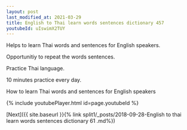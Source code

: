 ```yaml
---
layout: post
last_modified_at: 2021-03-29
title: English to Thai learn words sentences dictionary 457 
youtubeId: uIswimX2TUY
---
```

 
 
Helps to learn Thai words and sentences for English speakers.

Opportunitiy to repeat the words sentences. 

Practice Thai language. 
 
10 minutes practice every day. 
 
How to learn Thai words and sentences for English speakers 
 
{% include youtubePlayer.html id=page.youtubeId %}
 
 
[Next]({{ site.baseurl }}{% link  split1/_posts/2018-09-28-English to thai learn words sentences dictionary 61 .md%})
 
